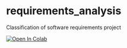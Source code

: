 # requirements_analysis
Classification of software requirements project

[![Open In Colab](https://colab.research.google.com/assets/colab-badge.svg)]([https://colab.research.google.com/drive/1U41Xxx1bqBjcOFr4qZ51LGTE8IwHDckW#scrollTo=9BODR_gNH1_y])

